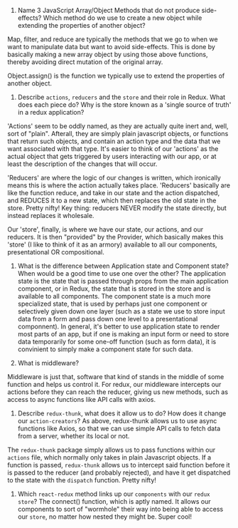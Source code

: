 1.  Name 3 JavaScript Array/Object Methods that do not produce side-effects? Which method do we use to create a new object while extending the properties of another object?

Map, filter, and reduce are typically the methods that we go to when we want to manipulate data but want to avoid side-effects. This is done by basically making a new array object by using those above functions, thereby avoiding direct mutation of the original array.

Object.assign() is the function we typically use to extend the properties of another object.

1.  Describe `actions`, `reducers` and the `store` and their role in Redux. What does each piece do? Why is the store known as a 'single source of truth' in a redux application?

'Actions' seem to be oddly named, as they are actually quite inert and, well, sort of "plain". Afterall, they are simply plain javascript objects, or functions that return such objects, and contain an action type and the data that we want associated with that type. It's easier to think of our 'actions' as the actual object that gets triggered by users interacting with our app, or at least the description of the changes that will occur.

'Reducers' are where the logic of our changes is written, which ironically means this is where the action actually takes place. 
'Reducers' basically are like the function reduce, and take in our state and the action dispatched, and REDUCES it to a new state, which then replaces the old state in the store. Pretty nifty! Key thing: reducers NEVER modify the state directly, but instead replaces it wholesale. 

Our 'store', finally, is where we have our state, our actions, and our reducers. It is then "provided" by the Provider, which basically makes this 'store' (I like to think of it as an armory) available to all our components, presentational OR compositional. 
1.  What is the difference between Application state and Component state? When would be a good time to use one over the other?
The application state is the state that is passed through props from the main application component, or in Redux, the state that is stored in the store and is available to all components. The component state is a much more specialized state, that is used by perhaps just one component or selectively given down one layer (such as a state we use to store input data from a form and pass down one level to a presentational componnent). In general, it's better to use application state to render most parts of an app, but if one is making an input form or need to store data temporarily for some one-off function (such as form data), it is convinient to simply make a component state for such data.

1.  What is middleware?

Middleware is just that, software that kind of stands in the middle of some function and helps us control it. For redux, our middleware intercepts our actions before they can reach the reducer, giving us new methods, such as access to async functions like API calls with axios. 
1.  Describe `redux-thunk`, what does it allow us to do? How does it change our `action-creators`?
As above, redux-thunk allows us to use async functions like Axios, so that we can use simple API calls to fetch data from a server, whether its local or not. 

The `redux-thunk` package simply allows us to pass functions within our `actions` file, which normally only takes in plain Javascript objects. If a function is passed, `redux-thunk` allows us to intercept said function before it is passed to the reducer (and probably rejected), and have it get dispatched to the state with the `dispatch` function. Pretty nifty!
1.  Which `react-redux` method links up our `components` with our `redux store`?
The connect() function, which is aptly named. It allows our components to sort of "wormhole" their way into being able to access our `store`, no matter how nested they might be. Super cool!